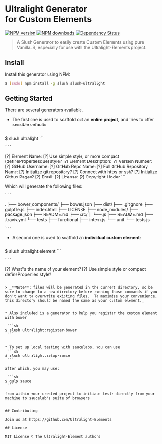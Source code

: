 # Ultralight Generator<br> for Custom Elements<br>
[![NPM version](http://img.shields.io/npm/v/slush-ultralight.svg?style=flat)](http://npmjs.org/slush-ultralight)
[![NPM downloads](http://img.shields.io/npm/dm/slush-ultralight.svg?style=flat)](http://npmjs.org/slush-ultralight)
[![Dependency Status](http://img.shields.io/david/Ultralight-Elements/slush-ultralight.svg?style=flat)](https://david-dm.org/Ultralight-Elements/slush-ultralight)

> A Slush Generator to easily create Custom Elements using pure VanillaJS, especially for use with the Ultralight-Elements project.

## Install

Install this generator using NPM:

```sh
$ [sudo] npm install -g slush slush-ultralight
```

## Getting Started

There are several generators available.

* The first one is used to scaffold out an **entire project**, and tries to offer sensible defaults

    ```sh
$ slush ultralight
    ```

    ```
[?] Element Name:
[?] Use simple style, or more compact (definePropertiesque) style?
[?] Element Description:
[?] Version Number:
[?] GitHub Username:
[?] GitHub Repo Name:
[?] Full GitHub Repository Name:
[?] Initialize git repository?
[?] Connect with https or ssh?
[?] Initialize Github Pages?
[?] Email:
[?] License:
[?] Copyright Holder
    ```

Which will generate the following files:

    ```
.
├── bower_components/
├── bower.json
├── dist/
├── .gitignore
├── gulpfile.js
├── index.html
├── LICENSE
├── node_modules/
├── package.json
├── README.md
├── src/
│    └──<your-custom-element>.js
├── README.md
├── .travis.yml
└── tests
    ├── functional
    ├── intern.js
    └── unit
        └── tests.js

    ```

* A second one is used to scaffold an **individual custom element**:

    ```sh
$ slush ultralight:element
    ```

    ```
[?] What"s the name of your element?
[?] Use simple style or compact defineProperties style? 
   ```

> _**Note**: files will be generated in the current directory, so be sure to change to a new directory before running those commands if you don't want to overwrite existing files.  To maximize your convenience, this directory should be named the same as your custom element._


* Also included is a generator to help you register the custom element with bower

    ```sh
$ slush ultralight:register-bower
    ```


* To set up local testing with saucelabs, you can use
    ```sh
$ slush ultralight:setup-sauce
    ```

after which, you may use:

    ```sh
$ gulp sauce
    ```

from within your created project to initiate tests directly from your machine to saucelab's suite of browsers

 
## Contributing

Join us at https://github.com/Ultralight-Elements

## License

MIT License © The Ultralight-Element authors
